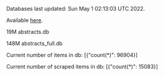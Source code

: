 Databases last updated: Sun May  1 02:13:03 UTC 2022. 

Available [here](https://github.com/cbeauhilton/ash-db/releases).


19M	abstracts.db

148M	abstracts_full.db

Current number of items in db:
[{"count(*)": 96904}]

Current number of scraped items in db:
[{"count(*)": 15083}]
